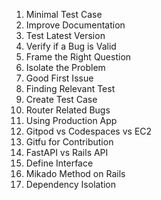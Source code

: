 1. Minimal Test Case
2. Improve Documentation
3. Test Latest Version
4. Verify if a Bug is Valid
5. Frame the Right Question
6. Isolate the Problem
7. Good First Issue
8. Finding Relevant Test
9. Create Test Case
10. Router Related Bugs
11. Using Production App
12. Gitpod vs Codespaces vs EC2
13. Gitfu for Contribution
14. FastAPI vs Rails API
15. Define Interface
16. Mikado Method on Rails
17. Dependency Isolation